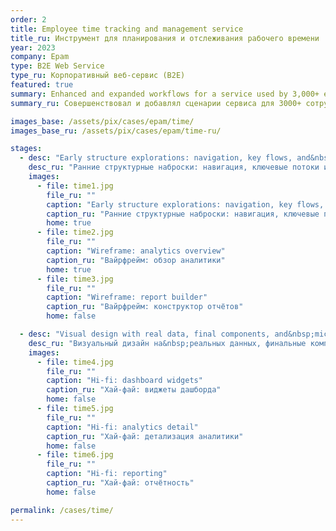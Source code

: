 ```yaml
---
order: 2
title: Employee time tracking and management service
title_ru: Инструмент для планирования и отслеживания рабочего времени
year: 2023
company: Epam
type: B2E Web Service
type_ru: Корпоративный веб-сервис (B2E)
featured: true
summary: Enhanced and expanded workflows for a service used by 3,000+ employees. It combined functions for tracking and allocating working time—both individually and within projects and groups.
summary_ru: Совершенствовал и добавлял сценарии сервиса для 3000+ сотрудников. Он объединял функции учёта и распределения рабочего времени — как личного, так и внутри проектов и групп.

images_base: /assets/pix/cases/epam/time/
images_base_ru: /assets/pix/cases/epam/time-ru/

stages:
  - desc: "Early structure explorations: navigation, key flows, and&nbsp;information hierarchy."
    desc_ru: "Ранние структурные наброски: навигация, ключевые потоки и&nbsp;информационная иерархия."
    images:
      - file: time1.jpg
        file_ru: ""
        caption: "Early structure explorations: navigation, key flows, and&nbsp;information hierarchy."
        caption_ru: "Ранние структурные наброски: навигация, ключевые потоки и&nbsp;информационная иерархия."
        home: true
      - file: time2.jpg
        file_ru: ""
        caption: "Wireframe: analytics overview"
        caption_ru: "Вайрфрейм: обзор аналитики"
        home: true
      - file: time3.jpg
        file_ru: ""
        caption: "Wireframe: report builder"
        caption_ru: "Вайрфрейм: конструктор отчётов"
        home: false

  - desc: "Visual design with real data, final components, and&nbsp;micro-interactions."
    desc_ru: "Визуальный дизайн на&nbsp;реальных данных, финальные компоненты и&nbsp;микро-взаимодействия."
    images:
      - file: time4.jpg
        file_ru: ""
        caption: "Hi-fi: dashboard widgets"
        caption_ru: "Хай-фай: виджеты дашборда"
        home: false
      - file: time5.jpg
        file_ru: ""
        caption: "Hi-fi: analytics detail"
        caption_ru: "Хай-фай: детализация аналитики"
        home: false
      - file: time6.jpg
        file_ru: ""
        caption: "Hi-fi: reporting"
        caption_ru: "Хай-фай: отчётность"
        home: false

permalink: /cases/time/
---
```

